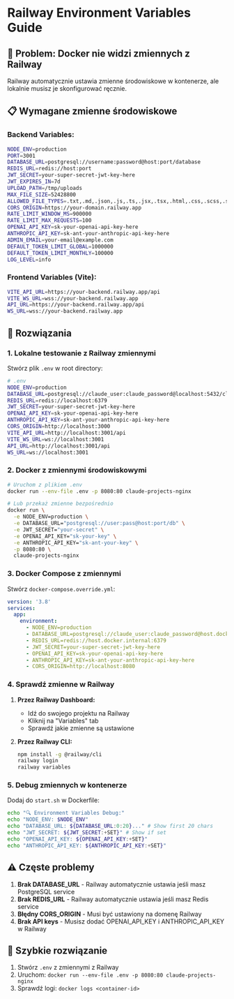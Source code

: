 # Railway Environment Variables Guide

## 🔧 **Problem: Docker nie widzi zmiennych z Railway**

Railway automatycznie ustawia zmienne środowiskowe w kontenerze, ale lokalnie musisz je skonfigurować ręcznie.

## 📋 **Wymagane zmienne środowiskowe**

### **Backend Variables:**
```bash
NODE_ENV=production
PORT=3001
DATABASE_URL=postgresql://username:password@host:port/database
REDIS_URL=redis://host:port
JWT_SECRET=your-super-secret-jwt-key-here
JWT_EXPIRES_IN=7d
UPLOAD_PATH=/tmp/uploads
MAX_FILE_SIZE=52428800
ALLOWED_FILE_TYPES=.txt,.md,.json,.js,.ts,.jsx,.tsx,.html,.css,.scss,.sass,.py,.java,.cpp,.c,.go,.rs,.php,.rb,.swift,.yaml,.yml,.xml,.sql,.sh,.bash,.dockerfile,.gitignore,.env.example
CORS_ORIGIN=https://your-domain.railway.app
RATE_LIMIT_WINDOW_MS=900000
RATE_LIMIT_MAX_REQUESTS=100
OPENAI_API_KEY=sk-your-openai-api-key-here
ANTHROPIC_API_KEY=sk-ant-your-anthropic-api-key-here
ADMIN_EMAIL=your-email@example.com
DEFAULT_TOKEN_LIMIT_GLOBAL=1000000
DEFAULT_TOKEN_LIMIT_MONTHLY=100000
LOG_LEVEL=info
```

### **Frontend Variables (Vite):**
```bash
VITE_API_URL=https://your-backend.railway.app/api
VITE_WS_URL=wss://your-backend.railway.app
API_URL=https://your-backend.railway.app/api
WS_URL=wss://your-backend.railway.app
```

## 🚀 **Rozwiązania**

### **1. Lokalne testowanie z Railway zmiennymi**

Stwórz plik `.env` w root directory:

```bash
# .env
NODE_ENV=production
DATABASE_URL=postgresql://claude_user:claude_password@localhost:5432/claude_projects
REDIS_URL=redis://localhost:6379
JWT_SECRET=your-super-secret-jwt-key-here
OPENAI_API_KEY=sk-your-openai-api-key-here
ANTHROPIC_API_KEY=sk-ant-your-anthropic-api-key-here
CORS_ORIGIN=http://localhost:3000
VITE_API_URL=http://localhost:3001/api
VITE_WS_URL=ws://localhost:3001
API_URL=http://localhost:3001/api
WS_URL=ws://localhost:3001
```

### **2. Docker z zmiennymi środowiskowymi**

```bash
# Uruchom z plikiem .env
docker run --env-file .env -p 8080:80 claude-projects-nginx

# Lub przekaż zmienne bezpośrednio
docker run \
  -e NODE_ENV=production \
  -e DATABASE_URL="postgresql://user:pass@host:port/db" \
  -e JWT_SECRET="your-secret" \
  -e OPENAI_API_KEY="sk-your-key" \
  -e ANTHROPIC_API_KEY="sk-ant-your-key" \
  -p 8080:80 \
  claude-projects-nginx
```

### **3. Docker Compose z zmiennymi**

Stwórz `docker-compose.override.yml`:

```yaml
version: '3.8'
services:
  app:
    environment:
      - NODE_ENV=production
      - DATABASE_URL=postgresql://claude_user:claude_password@host.docker.internal:5432/claude_projects
      - REDIS_URL=redis://host.docker.internal:6379
      - JWT_SECRET=your-super-secret-jwt-key-here
      - OPENAI_API_KEY=sk-your-openai-api-key-here
      - ANTHROPIC_API_KEY=sk-ant-your-anthropic-api-key-here
      - CORS_ORIGIN=http://localhost:8080
```

### **4. Sprawdź zmienne w Railway**

1. **Przez Railway Dashboard:**
   - Idź do swojego projektu na Railway
   - Kliknij na "Variables" tab
   - Sprawdź jakie zmienne są ustawione

2. **Przez Railway CLI:**
   ```bash
   npm install -g @railway/cli
   railway login
   railway variables
   ```

### **5. Debug zmiennych w kontenerze**

Dodaj do `start.sh` w Dockerfile:

```bash
echo "🔍 Environment Variables Debug:"
echo "NODE_ENV: $NODE_ENV"
echo "DATABASE_URL: ${DATABASE_URL:0:20}..." # Show first 20 chars
echo "JWT_SECRET: ${JWT_SECRET:+SET}" # Show if set
echo "OPENAI_API_KEY: ${OPENAI_API_KEY:+SET}"
echo "ANTHROPIC_API_KEY: ${ANTHROPIC_API_KEY:+SET}"
```

## ⚠️ **Częste problemy**

1. **Brak DATABASE_URL** - Railway automatycznie ustawia jeśli masz PostgreSQL service
2. **Brak REDIS_URL** - Railway automatycznie ustawia jeśli masz Redis service  
3. **Błędny CORS_ORIGIN** - Musi być ustawiony na domenę Railway
4. **Brak API keys** - Musisz dodać OPENAI_API_KEY i ANTHROPIC_API_KEY w Railway

## 🎯 **Szybkie rozwiązanie**

1. Stwórz `.env` z zmiennymi z Railway
2. Uruchom: `docker run --env-file .env -p 8080:80 claude-projects-nginx`
3. Sprawdź logi: `docker logs <container-id>`
